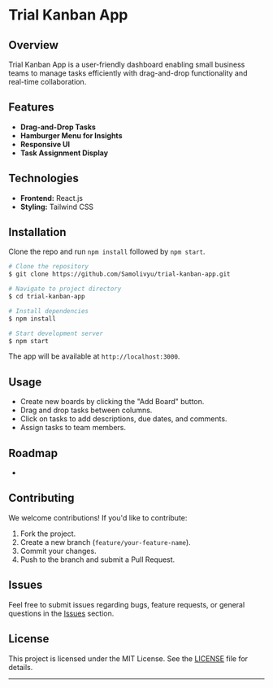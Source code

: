# Trial Kanban App

## Overview
Trial Kanban App is a user-friendly dashboard enabling small business teams to manage tasks efficiently with drag-and-drop functionality and real-time collaboration.

## Features
- **Drag-and-Drop Tasks**
- **Hamburger Menu for Insights**
- **Responsive UI**
- **Task Assignment Display**

## Technologies
- **Frontend:** React.js
- **Styling:** Tailwind CSS

## Installation
Clone the repo and run `npm install` followed by `npm start`.

```bash
# Clone the repository
$ git clone https://github.com/Samolivyu/trial-kanban-app.git

# Navigate to project directory
$ cd trial-kanban-app

# Install dependencies
$ npm install

# Start development server
$ npm start
```

The app will be available at `http://localhost:3000`.

## Usage

- Create new boards by clicking the "Add Board" button.
- Drag and drop tasks between columns.
- Click on tasks to add descriptions, due dates, and comments.
- Assign tasks to team members.

## Roadmap

-

## Contributing

We welcome contributions! If you'd like to contribute:

1. Fork the project.
2. Create a new branch (`feature/your-feature-name`).
3. Commit your changes.
4. Push to the branch and submit a Pull Request.

## Issues

Feel free to submit issues regarding bugs, feature requests, or general questions in the [Issues](https://github.com/your-username/trial-kanban-app/issues) section.

## License

This project is licensed under the MIT License. See the [LICENSE](LICENSE) file for details.

---


